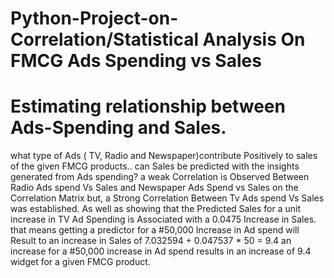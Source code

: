 # Python-Project-on-Correlation/Statistical Analysis On FMCG Ads Spending vs Sales
# Estimating relationship between Ads-Spending and Sales. 
what type of Ads ( TV, Radio and Newspaper)contribute Positively to sales of the given FMCG products.. 
can Sales be predicted with the insights generated from Ads spending?
a weak Correlation is Observed  Between Radio Ads spend Vs Sales and Newspaper Ads Spend vs Sales on the Correlation Matrix
but, a Strong Correlation Between Tv Ads spend Vs Sales was established.
As well as showing that the Predicted Sales for a unit increase in TV Ad Spending is Associated with a 0.0475 Increase in Sales.
that means getting a predictor for a  #50,000 Increase in Ad spend will Result to an increase in Sales of 7.032594 + 0.047537 * 50 
= 9.4 
an increase for a #50,000 increase in Ad spend results in an increase of 9.4 widget for a given FMCG product.

